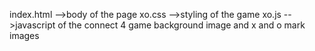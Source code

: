 index.html -->body of the page
xo.css -->styling of the game
xo.js -->javascript of the connect 4 game
background image and x and o mark images
